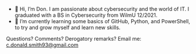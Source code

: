 - 👋 Hi, I’m Don. I am passionate about cybersecurity and the world of IT. I graduated with a BS in Cybersecurity from WilmU 12/2021.
- 🌱 I’m currently learning some basics of GitHub, Python, and PowerShell, to try and grow myself and learn new skills.

Questions? Comments? Derogatory remarks? Email me: c.donald.smith93@gmail.com
